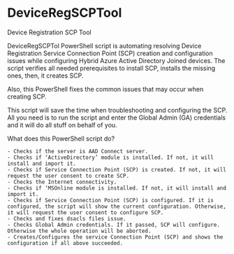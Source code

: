 # DeviceRegSCPTool
Device Registration SCP Tool 

DeviceRegSCPTol PowerShell script is automating resolving Device Registration Service Connection Point (SCP) creation and configuration issues while configuring Hybrid Azure Active Directory Joined devices. The script verifies all needed prerequisites to install SCP, installs the missing ones, then, it creates SCP.

Also, this PowerShell fixes the common issues that may occur when creating SCP.

 

This script will save the time when troubleshooting and configuring the SCP. All you need is to run the script and enter the Global Admin (GA) credentials and it will do all stuff on behalf of you.

 

What does this PowerShell script do?

    - Checks if the server is AAD Connect server.
    - Checks if ‘ActiveDirectory’ module is installed. If not, it will install and import it.
    - Checks if Service Connection Point (SCP) is created. If not, it will request the user consent to create SCP.
    - Checks the Internet connectivity.
    - Checks if ‘MSOnline module is installed. If not, it will install and import it.
    - Checks if Service Connection Point (SCP) is configured. If it is configured, the script will show the current configuration. Otherwise, it will request the user consent to configure SCP.
    - Checks and fixes dsacls files issue.
    - Checks Global Admin credentials. If it passed, SCP will configure. Otherwise the whole operation will be aborted.
    - Creates/Configures the service Connection Point (SCP) and shows the configuration if all above succeeded. 
